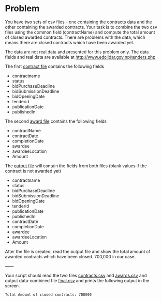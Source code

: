 # Problem


You have two sets of csv files - one containing the contracts data and the other containing the awarded contracts. Your task is to combine the two csv files using the common field (contractName) and compute the total amount of closed awarded contracts. There are problems with the data, which means there are closed contracts which have been awarded yet.

The data are not real data and presented for this problem only. The data fields and real data are available at http://www.edolidar.gov.np/tenders.php

The first [contract file](clean-up-contracts-data/contracts.csv) contains the following fields

   * contractname
   * status
   * bidPurchaseDeadline
   * bidSubmissionDeadline
   * bidOpeningDate
   * tenderid
   * publicationDate
   * publishedIn

The second [award file](clean-up-contracts-data/awards.csv) contains the following fields

   * contractName
   * contractDate
   * completionDate
   * awardee
   * awardeeLocation
   * Amount

The [output file](clean-up-contracts-data/final.csv) will contain the fields from both files (blank values if the contract is not awarded yet)

   * contractname
   * status
   * bidPurchaseDeadline
   * bidSubmissionDeadline
   * bidOpeningDate
   * tenderid
   * publicationDate
   * publishedIn
   * contractDate
   * completionDate
   * awardee
   * awardeeLocation
   * Amount

After the file is created, read the output file and show the total amount of awarded contracts which have been closed.
700,000 in our case.

——

Your script should read the two files [contracts.csv](clean-up-contracts-data/contracts.csv) and [awards.csv](clean-up-contracts-data/awards.csv) and output data-combined file [final.csv](clean-up-contracts-data/final.csv) and prints the following output in the screen.

`Total Amount of closed contracts: 700000`
